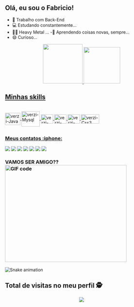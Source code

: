 ## Olá, eu sou o Fabricio!

- 🔭 Trabalho com Back-End 
- 💻 Estudando constantemente...                                               
- 🎼🤘 Heavy Metal ...
-🔎 Aprendendo coisas novas, sempre...
- 😄 Curioso...




<div align="center">
  <a href="https://github.com/verzivatar">
  <img height="130em" src="https://github-readme-stats.vercel.app/api?username=verzivatar&show_icons=true&theme=merko&include_all_commits=true&count_private=true"/>
  <img height="120em" src="https://github-readme-stats.vercel.app/api/top-langs/?username=verzivatar&layout=compact&langs_count=7&theme=merko"/>
</div>
  
  ## Minhas skills 
  <div style="display: inline_block"><br>
  <img align="center" alt="verzi-Java" height="40" width="50" src="https://cdn.jsdelivr.net/gh/devicons/devicon/icons/java/java-plain.svg"> 
  <img align="center" alt="verzi-Mysql" height="50" width="60" src="https://cdn.jsdelivr.net/gh/devicons/devicon/icons/mysql/mysql-original-wordmark.svg">
  <img align="center" alt="verzi-Phyton" height="30" width="40"   src="https://cdn.jsdelivr.net/gh/devicons/devicon/icons/python/python-original.svg">
  <img align="center" alt="verzi-Html" height="30" width="40" src="https://cdn.jsdelivr.net/gh/devicons/devicon/icons/html5/html5-plain.svg">
  <img align="center" alt="verzi-Css3" height="30" width="40" src="https://cdn.jsdelivr.net/gh/devicons/devicon/icons/css3/css3-original.svg">
    <img align="center" alt="verzi-Css3" height="30" width="60" src="https://img.shields.io/badge/GitHub-100000?style=for-the-badge&logo=github&logoColor=white">
  </div>
  
##
  
  


  <div>
    <h3 align="left">Meus contatos :iphone:</h3>
     <a href="https://www.youtube.com/channel/UCeKQ7K48wwjd3piQXwKYC5g" target="_blank"><img src="https://img.shields.io/badge/YouTube-FF0000?style=for-the-badge&logo=youtube&logoColor=white" target="_blank"></a>
  <a href="https://www.instagram.com/freitas.ssa" target="_blank"><img src="https://img.shields.io/badge/-Instagram-%23E4405F?style=for-the-badge&logo=instagram&logoColor=white" target="_blank"></a>
 	<a href="https://web.whatsapp.com/" target="_blank"><img src="https://img.shields.io/badge/WhatsApp-25D366?style=for-the-badge&logo=whatsapp&logoColor=white" target="_blank"></a>
 <a href="https://discord.gg/vQYWyDAr" target="_blank"><img src="https://img.shields.io/badge/Discord-7289DA?style=for-the-badge&logo=discord&logoColor=white" target="_blank"></a> 
  <a href = "
fabriciofreitasdev@hotmail.com"><img src="https://img.shields.io/badge/-Gmail-%23333?style=for-the-badge&logo=gmail&logoColor=white" target="_blank"></a>
  <a href="https://www.linkedin.com/in/fabricio-freitasdev/" target="_blank"><img src="https://img.shields.io/badge/-LinkedIn-%230077B5?style=for-the-badge&logo=linkedin&logoColor=white" target="_blank"></a>
  	<a href="https://famaiden@hotmail.com" target="_blank"><img src="https://img.shields.io/badge/Microsoft_Outlook-0078D4?style=for-the-badge&logo=microsoft-outlook&logoColor=white" target="_blank"></a>  
 
  </div>  
    
  

  
       
   <h3>
     VAMOS SER AMIGO??
    
  <img align="center" alt="GIF code" src="https://github.com/abhisheknaiidu/abhisheknaiidu/blob/master/code.gif?raw=true" width="400" height="320" />
</h3>
 

  
  
   <div>  
  
   ![Snake animation](https://github.com/verzivatar/verzivatar/blob/output/github-contribution-grid-snake.svg)
 
  </div>
       
     
       
       
<p align="center"> 

 ## Total de visitas no meu perfil :detective: <br>
 <p align="center"> 
   <img alingn="center" src="https://profile-counter.glitch.me/verzivatar/count.svg" />
 </p>

</p>

  

  
  
  
